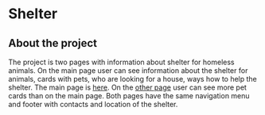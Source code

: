 # Shelter
## About the project
The project is two pages with information about shelter for homeless animals. On the main page user can see information about the shelter for animals, cards with pets, who are looking for a house, ways how to help the shelter. The main page is [here](https://ekaterinamash.github.io/Shelter/pages/main/index.html). On the [other page](https://ekaterinamash.github.io/Shelter/pages/pets/index.html) user can see more pet cards than on the main page. Both pages have the same navigation menu and footer with contacts and location of the shelter.
